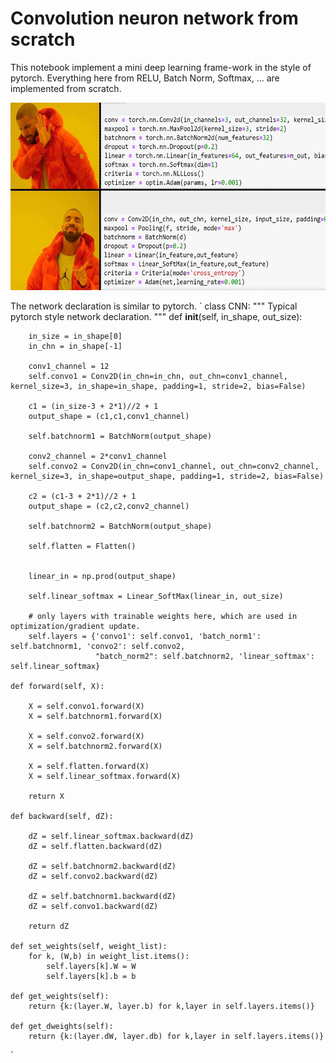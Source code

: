 # Convolution neuron network from scratch
This notebook implement a mini deep learning frame-work in the style of pytorch. Everything here from RELU, Batch Norm, Softmax, ...  are implemented from scratch. 

<img src="yes-no.png" style="width:600px;height:300px;">

The network declaration is similar to pytorch. 
`
class CNN:
    """
    Typical pytorch style network declaration.
    """
    def __init__(self, in_shape, out_size):
        
        in_size = in_shape[0]
        in_chn = in_shape[-1]
        
        conv1_channel = 12
        self.convo1 = Conv2D(in_chn=in_chn, out_chn=conv1_channel, kernel_size=3, in_shape=in_shape, padding=1, stride=2, bias=False)
        
        c1 = (in_size-3 + 2*1)//2 + 1
        output_shape = (c1,c1,conv1_channel)
        
        self.batchnorm1 = BatchNorm(output_shape)
        
        conv2_channel = 2*conv1_channel
        self.convo2 = Conv2D(in_chn=conv1_channel, out_chn=conv2_channel, kernel_size=3, in_shape=output_shape, padding=1, stride=2, bias=False)
        
        c2 = (c1-3 + 2*1)//2 + 1
        output_shape = (c2,c2,conv2_channel)
        
        self.batchnorm2 = BatchNorm(output_shape)
        
        self.flatten = Flatten()
        

        linear_in = np.prod(output_shape)
        
        self.linear_softmax = Linear_SoftMax(linear_in, out_size)
        
        # only layers with trainable weights here, which are used in optimization/gradient update.
        self.layers = {'convo1': self.convo1, 'batch_norm1': self.batchnorm1, 'convo2': self.convo2, 
                       "batch_norm2": self.batchnorm2, 'linear_softmax': self.linear_softmax}

    def forward(self, X):
        
        X = self.convo1.forward(X)
        X = self.batchnorm1.forward(X)
        
        X = self.convo2.forward(X)
        X = self.batchnorm2.forward(X)

        X = self.flatten.forward(X)
        X = self.linear_softmax.forward(X)

        return X
    
    def backward(self, dZ):
        
        dZ = self.linear_softmax.backward(dZ)
        dZ = self.flatten.backward(dZ)
        
        dZ = self.batchnorm2.backward(dZ)
        dZ = self.convo2.backward(dZ)

        dZ = self.batchnorm1.backward(dZ)
        dZ = self.convo1.backward(dZ)
        
        return dZ
        
    def set_weights(self, weight_list):
        for k, (W,b) in weight_list.items():
            self.layers[k].W = W
            self.layers[k].b = b
            
    def get_weights(self):
        return {k:(layer.W, layer.b) for k,layer in self.layers.items()}
    
    def get_dweights(self):
        return {k:(layer.dW, layer.db) for k,layer in self.layers.items()}
`
